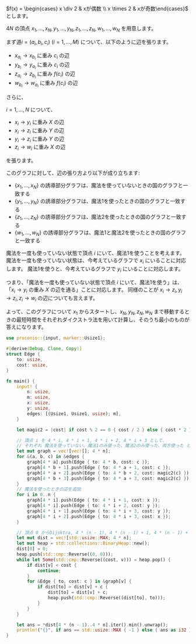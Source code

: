 $f(x) = \begin{cases} x \div 2 & xが偶数 \\ x \times 2 & xが奇数\end{cases}$ 　とします。

$4N$ の頂点 $x_1, \ldots, x_N, y_1, \ldots, y_N, z_1, \ldots, z_N, w_1, \ldots, w_N$ を用意します。

まず道$i = (a_i, b_i, c_i)~(i = 1, \ldots, M)$ について、以下のように辺を張ります。

- $x_{a_i} \to x_{b_i}$ に重み $c_i$ の辺
- $y_{b_i} \to y_{a_i}$ に重み $c_i$ の辺
- $z_{a_i} \to z_{b_i}$ に重み $f(c_i)$ の辺
- $w_{b_i} \to w_{a_i}$ に重み $f(c_i)$ の辺

さらに、

$i = 1, \ldots, N$ について、

- $x_i \to y_i$ に重み $X$ の辺
- $x_i \to z_i$ に重み $Y$ の辺
- $y_i \to z_i$ に重み $Y$ の辺
- $z_i \to w_i$ に重み $X$ の辺

を張ります。

このグラフに対して、辺の張り方より以下が成り立ちます:
- $\{x_1, \ldots, x_N \}$ の誘導部分グラフは、魔法を使っていないときの国のグラフと一致する
- $\{y_1, \ldots, y_N \}$ の誘導部分グラフは、魔法1を使ったときの国のグラフと一致する
- $\{z_1, \ldots, z_N \}$ の誘導部分グラフは、魔法2を使ったときの国のグラフと一致する
- $\{w_1, \ldots, w_N \}$ の誘導部分グラフは、魔法1と魔法2を使ったときの国のグラフと一致する

魔法を一度も使っていない状態で頂点 $i$ にいて、魔法1を使うことを考えます。
魔法を一度も使っていない状態は、今考えているグラフで $x_i$ にいることに対応します。
魔法1を使うと、今考えているグラフで $y_i$ にいることに対応します。

つまり、「魔法を一度も使っていない状態で頂点 $i$ にいて、魔法1を使う」は、「$x_i \to y_i$ の重み $X$ の辺を通る」ことに対応します。
同様のことが $x_i \to z_i, y_i \to z_i, z_i \to w_i$ の辺についても言えます。

よって、このグラフについて $x_1$ からスタートし、$x_N, y_N, z_N, w_N$ まで移動するときの最短時間をそれぞれダイクストラ法を用いて計算し、そのうち最小のものが答えになります。

```rust
use proconio::{input, marker::Usize1};

#[derive(Debug, Clone, Copy)]
struct Edge {
    to: usize,
    cost: usize,
}

fn main() {
    input! {
        n: usize,
        m: usize,
        x: usize,
        y: usize,
        edges: [(Usize1, Usize1, usize); m],
    }

    let magic2 = |cost| if cost % 2 == 0 { cost / 2 } else { cost * 2 };

    // 頂点 i を 4 * i, 4 * i + 1, 4 * i + 2, 4 * i + 3 として、
    // それぞれ 魔法を使っていない、魔法1のみ使った、魔法2のみ使った、両方使った ときのグラフを作る
    let mut graph = vec![vec![]; 4 * n];
    for &(a, b, c) in &edges {
        graph[4 * a].push(Edge { to: 4 * b, cost: c });
        graph[4 * b + 1].push(Edge { to: 4 * a + 1, cost: c });
        graph[4 * a + 2].push(Edge { to: 4 * b + 2, cost: magic2(c) });
        graph[4 * b + 3].push(Edge { to: 4 * a + 3, cost: magic2(c) });
    }
    // 魔法を使ったときの辺を追加
    for i in 0..n {
        graph[4 * i].push(Edge { to: 4 * i + 1, cost: x });
        graph[4 * i].push(Edge { to: 4 * i + 2, cost: y });
        graph[4 * i + 1].push(Edge { to: 4 * i + 3, cost: y });
        graph[4 * i + 2].push(Edge { to: 4 * i + 3, cost: x });
    }

    // 頂点 0 からDijsktra, 4 * (n - 1), 4 * (n - 1) + 1, 4 * (n - 1) + 2, 4 * (n - 1) + 3 への最短距離のうち最小のものが答え
    let mut dist = vec![std::usize::MAX; 4 * n];
    let mut heap = std::collections::BinaryHeap::new();
    dist[0] = 0;
    heap.push(std::cmp::Reverse((0, 0)));
    while let Some(std::cmp::Reverse((cost, v))) = heap.pop() {
        if dist[v] < cost {
            continue;
        }
        for &Edge { to, cost: c } in &graph[v] {
            if dist[to] > dist[v] + c {
                dist[to] = dist[v] + c;
                heap.push(std::cmp::Reverse((dist[to], to)));
            }
        }
    }

    let ans = *dist[4 * (n - 1)..4 * n].iter().min().unwrap();
    println!("{}", if ans == std::usize::MAX { -1 } else { ans as i32 });
}
```